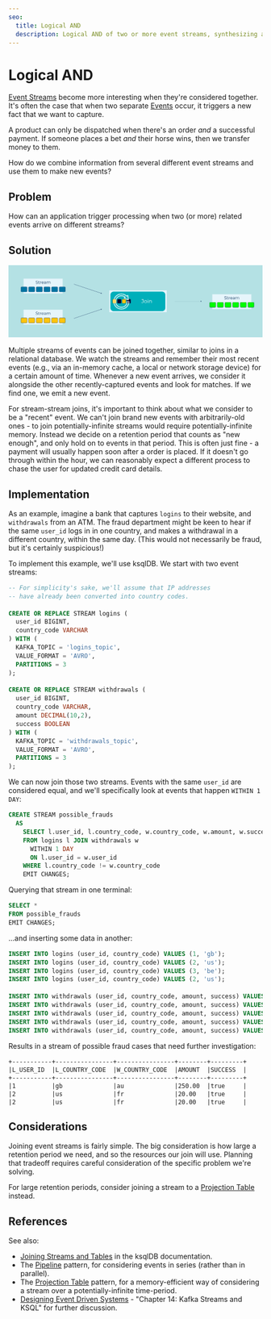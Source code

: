 ```yaml
---
seo:
  title: Logical AND
  description: Logical AND of two or more event streams, synthesizing a new event using stream joins.
---
```


# Logical AND

[Event Streams](../event-stream/event-stream.md) become more interesting when
they're considered together. It's often the case that when two separate
[Events](../event/event.md) occur, it triggers a new fact that we want to
capture.

A product can only be dispatched when there's an order *and* a
successful payment. If someone places a bet *and* their horse wins,
then we transfer money to them.

How do we combine information from several different event streams and use them
to make new events?

## Problem

How can an application trigger processing when two (or more) related
events arrive on different streams?

## Solution
![logical AND](../img/logical-and.svg)

Multiple streams of events can be joined together, similar to joins in
a relational database. We watch the streams and remember their most
recent events (e.g., via an in-memory cache, a local or network
storage device) for a certain amount of time. Whenever a new event
arrives, we consider it alongside the other recently-captured events
and look for matches. If we find one, we emit a new event.

For stream-stream joins, it's important to think about what we
consider to be a "recent" event. We can't join brand new events with
arbitrarily-old ones - to join potentially-infinite streams would
require potentially-infinite memory. Instead we decide on a retention
period that counts as "new enough", and only hold on to events in that
period. This is often just fine - a payment will usually happen soon
after a order is placed. If it doesn't go through within the hour, we
can reasonably expect a different process to chase the user for
updated credit card details.

## Implementation

As an example, imagine a bank that captures `logins` to their website,
and `withdrawals` from an ATM. The fraud department might be keen to
hear if the same `user_id` logs in in one country, and makes a
withdrawal in a different country, within the same day. (This would
not necessarily be fraud, but it's certainly suspicious!)

To implement this example, we'll use ksqlDB. We start with two event streams:

```sql
-- For simplicity's sake, we'll assume that IP addresses 
-- have already been converted into country codes.

CREATE OR REPLACE STREAM logins (
  user_id BIGINT,
  country_code VARCHAR
) WITH (
  KAFKA_TOPIC = 'logins_topic',
  VALUE_FORMAT = 'AVRO',
  PARTITIONS = 3
);

CREATE OR REPLACE STREAM withdrawals (
  user_id BIGINT,
  country_code VARCHAR,
  amount DECIMAL(10,2),
  success BOOLEAN
) WITH (
  KAFKA_TOPIC = 'withdrawals_topic',
  VALUE_FORMAT = 'AVRO',
  PARTITIONS = 3
);
```

We can now join those two streams. Events with the same `user_id` are
considered equal, and we'll specifically look at events that happen
`WITHIN 1 DAY`:

```sql
CREATE STREAM possible_frauds
  AS
    SELECT l.user_id, l.country_code, w.country_code, w.amount, w.success
    FROM logins l JOIN withdrawals w
      WITHIN 1 DAY
      ON l.user_id = w.user_id
    WHERE l.country_code != w.country_code
    EMIT CHANGES;
```

Querying that stream in one terminal:

```sql
SELECT *
FROM possible_frauds
EMIT CHANGES;
```

...and inserting some data in another:

```sql
INSERT INTO logins (user_id, country_code) VALUES (1, 'gb');
INSERT INTO logins (user_id, country_code) VALUES (2, 'us');
INSERT INTO logins (user_id, country_code) VALUES (3, 'be');
INSERT INTO logins (user_id, country_code) VALUES (2, 'us');

INSERT INTO withdrawals (user_id, country_code, amount, success) VALUES (1, 'gb', 10.00, true);
INSERT INTO withdrawals (user_id, country_code, amount, success) VALUES (1, 'au', 250.00, true);
INSERT INTO withdrawals (user_id, country_code, amount, success) VALUES (2, 'us', 50.00, true);
INSERT INTO withdrawals (user_id, country_code, amount, success) VALUES (3, 'be', 20.00, true);
INSERT INTO withdrawals (user_id, country_code, amount, success) VALUES (2, 'fr', 20.00, true);
```

Results in a stream of possible fraud cases that need further investigation:

```
+-----------+----------------+----------------+--------+---------+
|L_USER_ID  |L_COUNTRY_CODE  |W_COUNTRY_CODE  |AMOUNT  |SUCCESS  |
+-----------+----------------+----------------+--------+---------+
|1          |gb              |au              |250.00  |true     |
|2          |us              |fr              |20.00   |true     |
|2          |us              |fr              |20.00   |true     |
```

## Considerations

Joining event streams is fairly simple. The big consideration is how
large a retention period we need, and so the resources our join will
use. Planning that tradeoff requires careful consideration of the
specific problem we're solving.

For large retention periods, consider joining a stream to a
[Projection Table](../table/projection-table.md) instead.

## References

See also: 

* [Joining Streams and Tables](https://docs.ksqldb.io/en/latest/developer-guide/joins/join-streams-and-tables/) in the ksqlDB documentation.
* The [Pipeline](../compositional-patterns/pipeline.md) pattern, for considering events in series (rather than in parallel).
* The [Projection Table](../table/projection-table.md) pattern, for a memory-efficient way of considering a stream over a potentially-infinite time-period.
* [Designing Event Driven Systems](https://www.confluent.io/designing-event-driven-systems/) - "Chapter 14: Kafka Streams and KSQL" for further discussion.
